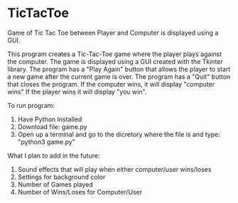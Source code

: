 # TicTacToe
Game of Tic Tac Toe between Player and Computer is displayed using a GUI.


This program creates a Tic-Tac-Toe game where the player plays against the computer. 
The game is displayed using a GUI created with the Tkinter library. 
The program has a "Play Again" button that allows the player to start a new game after the current game is over.
The program has a "Quit" button that closes the program.
If the computer wins, it will display "computer wins" 
If the player wins it will display "you win".


To run program: 

1. Have Python Installed 
2. Download file: game.py
3. Open up a terminal and go to the dicretory where the file is and type: "python3 game.py"

What I plan to add in the future: 

1. Sound effects that will play when either computer/user wins/loses
2. Settings for background color
3. Number of Games played
4. Number of Wins/Loses for Computer/User
